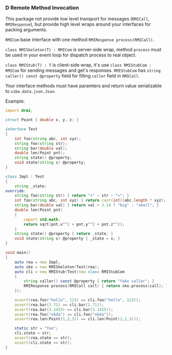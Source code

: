### D Remote Method Invocation

This package not provide low level transport for messages (`RMICall`, `RMIResponse`), but provide high level wraps around your interfaces for packing arguments.

`RMICom` base interface with one method `RMIResponse process(RMICall)`.

`class RMISkeleton(T) : RMICom` is server-side wrap, method `process` must be used in your event loop for dispatch process to real object.

`class RMIStub(T) : T` is client-side wrap, it's use `class RMIStubCom : RMICom` for sending messages and get's responses. `RMIStubCom` has `string caller() const @property` field for filling `caller` field in `RMICall`.

Your interface methods must have paramters and return value serializable to `vibe.data.json.Json`.

Example:
```d
import drmi;

struct Point { double x, y, z; }

interface Test
{
    int foo(string abc, int xyz);
    string foo(string str);
    string bar(double val);
    double len(Point pnt);
    string state() @property;
    void state(string s) @property;
}

class Impl : Test
{
    string _state;
override:
    string foo(string str) { return "<" ~ str ~ ">"; }
    int foo(string abc, int xyz) { return cast(int)(abc.length * xyz); }
    string bar(double val) { return val > 3.14 ? "big" : "small"; }
    double len(Point pnt)
    {
        import std.math;
        return sqrt(pnt.x^^2 + pnt.y^^2 + pnt.z^^2);
    }
    string state() @property { return _state; }
    void state(string s) @property { _state = s; }
}

void main()
{
    auto rea = new Impl;
    auto ske = new RMISkeleton!Test(rea);
    auto cli = new RMIStub!Test(new class RMIStubCom
    {
        string caller() const @property { return "fake caller"; }
        RMIResponse process(RMICall call) { return ske.process(call); }
    });

    assert(rea.foo("hello", 123) == cli.foo("hello", 123));
    assert(rea.bar(2.71) == cli.bar(2.71));
    assert(rea.bar(3.1415) == cli.bar(3.1415));
    assert(rea.foo("okda") == cli.foo("okda"));
    assert(rea.len(Point(1,2,3)) == cli.len(Point(1,2,3)));

    static str = "foo";
    cli.state = str;
    assert(rea.state == str);
    assert(cli.state == str);
}
```